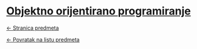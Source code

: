 # [Objektno orijentirano programiranje](https://www.github.com/studosi-fer/OOP)
[<- Stranica predmeta](https://www.fer.unizg.hr/predmet/oopj)

[<- Povratak na listu predmeta](https://www.github.com/studosi/FER)
